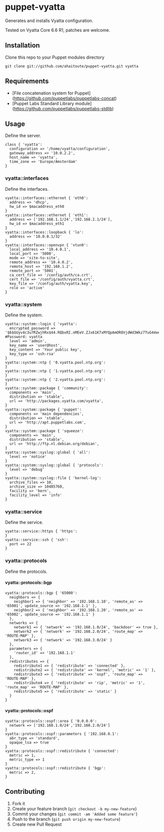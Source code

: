 puppet-vyatta
=============

Generates and installs Vyatta configuration.

Tested on Vyatta Core 6.6 R1, patches are welcome.

## Installation

Clone this repo to your Puppet modules directory

    git clone git://github.com/ahaitoute/puppet-vyatta.git vyatta

## Requirements

* [File concatenation system for Puppet] (https://github.com/puppetlabs/puppetlabs-concat)
* [Puppet Labs Standard Library module] (https://github.com/puppetlabs/puppetlabs-stdlib)

## Usage

Define the server.

    class { 'vyatta':
      configuration => '/home/vyatta/configuration',
      gateway_address => '10.0.2.2',
      host_name => 'vyatta',
      time_zone => 'Europe/Amsterdam'
    }

### vyatta::interfaces

Define the interfaces.

    vyatta::interfaces::ethernet { 'eth0':
      address => 'dhcp',
      hw_id => $macaddress_eth0
    }
    vyatta::interfaces::ethernet { 'eth1':
      address => ['192.168.1.1/24','192.168.2.1/24'],
      hw_id => $macaddress_eth1
    }
    vyatta::interfaces::loopback { 'lo':
      address => '10.0.0.1/32'
    }
    vyatta::interfaces::openvpn { 'vtun0':
      local_address => '10.4.0.1',
      local_port => '5000',
      mode => 'site-to-site',
      remote_address => '10.4.0.2',
      remote_host => '192.168.1.2',
      remote_port => '5001',
      ca_cert_file => '/config/auth/ca.crt',
      cert_file => '/config/auth/vyatta.crt',
      key_file => '/config/auth/vyatta.key',
      role => 'active'
    }

### vyatta::system

Define the system.

    vyatta::system::login { 'vyatta':
      encrypted_password => '$6$GUyv4c3u7RZwjhRx$44.RQbxRI.nMEeV.ZJx61K7xMYQpAmOR8VjdWd3Wkz7TuG44eeygBoG2u9B3Jv8Cbfr0i.JTTwnrC5MDUkclI/', #Password: vyatta
      level => 'admin',
      key_name => 'user@host',
      key_content => 'Your public key',
      key_type => 'ssh-rsa'
    }
    vyatta::system::ntp { '0.vyatta.pool.ntp.org':
    }
    vyatta::system::ntp { '1.vyatta.pool.ntp.org':
    }
    vyatta::system::ntp { '2.vyatta.pool.ntp.org':
    }
    vyatta::system::package { 'community':
      components => 'main',
      distribution => 'stable',
      url => 'http://packages.vyatta.com/vyatta',
    }
    vyatta::system::package { 'puppet':
      components => 'main dependencies',
      distribution => 'stable',
      url => 'http://apt.puppetlabs.com',
    }
    vyatta::system::package { 'squeeze':
      components => 'main',
      distribution => 'stable',
      url => 'http://ftp.nl.debian.org/debian',
    }
    vyatta::system::syslog::global { 'all':
      level => 'notice'
    }
    vyatta::system::syslog::global { 'protocols':
      level => 'debug'
    }
    vyatta::system::syslog::file { 'kernel-log':
      archive_files => 10,
      archive_size => 10485760,
      facility => 'kern',
      facility_level => 'info'
    }

### vyatta::service

Define the service.

    vyatta::service::https { 'https':
    }
    vyatta::service::ssh { 'ssh':
      port => 22
    }

### vyatta::protocols

Define the protocols.

#### vyatta::protocols::bgp

    vyatta::protocols::bgp { '65000':
      neighbors => {
        neighbor1 => { 'neighbor' => '192.168.1.10', 'remote_as' => '65001', update_source => '192.168.1.1' },
        neighbor2 => { 'neighbor' => '192.168.1.20', 'remote_as' => '65002', update_source => '192.168.1.1' }
      },
      networks => {
        network1 => { 'network' => '192.168.1.0/24', 'backdoor' => true },
        network2 => { 'network' => '192.168.2.0/24', 'route_map' => 'ROUTE-MAP' },
        network3 => { 'network' => '192.168.3.0/24' }
      },
      parameters => {
        'router_id' => '192.168.1.1'
      },
      redistributes => {
        redistribute1 => { 'redistribute' => 'connected' },
        redistribute2 => { 'redistribute' => 'kernel', 'metric' => '1' },
        redistribute3 => { 'redistribute' => 'ospf', 'route_map' => 'ROUTE-MAP' },
        redistribute4 => { 'redistribute' => 'rip', 'metric' => '1', 'route_map' => 'ROUTE-MAP' },
        redistribute5 => { 'redistribute' => 'static' }
      }
    }

#### vyatta::protocols::ospf

    vyatta::protocols::ospf::area { '0.0.0.0':
      network => ['192.168.1.0/24','192.168.2.0/24']
    }
    vyatta::protocols::ospf::parameters { '192.168.0.1':
      abr_type => 'standard',
      opaque_lsa => true
    }
    vyatta::protocols::ospf::redistribute { 'connected':
      metric => 1,
      metric_type => 1
    }
    vyatta::protocols::ospf::redistribute { 'bgp':
      metric => 2,
    }

## Contributing

1. Fork it
2. Create your feature branch (`git checkout -b my-new-feature`)
3. Commit your changes (`git commit -am 'Added some feature'`)
4. Push to the branch (`git push origin my-new-feature`)
5. Create new Pull Request
